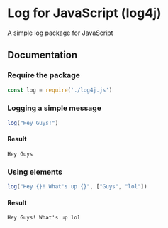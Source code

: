 # Log for JavaScript (log4j)
A simple log package for JavaScript

## Documentation
### Require the package
```js
const log = require('./log4j.js')
```

### Logging a simple message
```js
log("Hey Guys!")
```
#### Result
```
Hey Guys
```

### Using elements
```js
log("Hey {}! What's up {}", ["Guys", "lol"])
```
#### Result
```
Hey Guys! What's up lol
```
